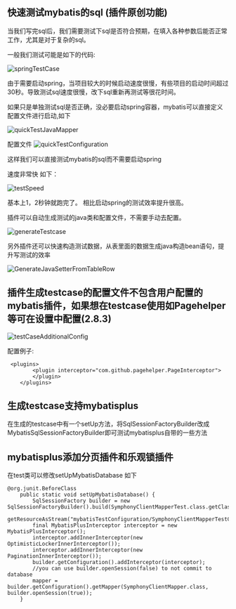 ## 快速测试mybatis的sql (插件原创功能)

当我们写完sql后，我们需要测试下sql是否符合预期，在填入各种参数后能否正常工作，尤其是对于复杂的sql。

一般我们测试可能是如下的代码:

![springTestCase](https://images.brucege.com/springtestCase.gif)

由于需要启动spring，当项目较大的时候启动速度很慢，有些项目的启动时间超过30秒。导致测试sql速度很慢，改下sql重新再测试等很花时间。


如果只是单独测试sql是否正确，没必要启动spring容器，mybatis可以直接定义配置文件进行启动,如下

![quickTestJavaMapper](https://images.brucege.com/quickTestJavaMapper.png)

配置文件
![quickTestConfiguration](https://images.brucege.com/quickTestConfiguration.png)

这样我们可以直接测试mybatis的sql而不需要启动spring

速度非常快 如下：

![testSpeed](https://images.brucege.com/quickTestNoSpring.gif)

基本上1，2秒钟就跑完了。 相比启动spring的测试效率提升很高。

插件可以自动生成测试的java类和配置文件，不需要手动去配置。

![generateTestcase](https://images.brucege.com/autoGenerateTestCase.gif)


另外插件还可以快速构造测试数据，从表里面的数据生成java构造bean语句，提升写测试的效率

![GenerateJavaSetterFromTableRow](https://images.brucege.com/GenerateJavaSetterFromTableRow.gif)


## 插件生成testcase的配置文件不包含用户配置的mybatis插件，如果想在testcase使用如Pagehelper等可在设置中配置(2.8.3)

![testCaseAdditionalConfig](https://images.brucege.com/testCaseAdditionalConfig.png)

配置例子:
```
 <plugins>
        <plugin interceptor="com.github.pagehelper.PageInterceptor">
        </plugin>
    </plugins>
```

## 生成testcase支持mybatisplus

在生成的testcase中有一个setUp方法，将SqlSessionFactoryBuilder改成MybatisSqlSessionFactoryBuilder即可测试mybatisplus自带的一些方法

## mybatisplus添加分页插件和乐观锁插件
在test类可以修改setUpMybatisDatabase 如下

```
@org.junit.BeforeClass
    public static void setUpMybatisDatabase() {
        SqlSessionFactory builder = new SqlSessionFactoryBuilder().build(SymphonyClientMapperTest.class.getClassLoader().
                getResourceAsStream("mybatisTestConfiguration/SymphonyClientMapperTestConfiguration.xml"));
        final MybatisPlusInterceptor interceptor = new MybatisPlusInterceptor();
        interceptor.addInnerInterceptor(new OptimisticLockerInnerInterceptor());
        interceptor.addInnerInterceptor(new PaginationInnerInterceptor());
        builder.getConfiguration().addInterceptor(interceptor);
        //you can use builder.openSession(false) to not commit to database
        mapper = builder.getConfiguration().getMapper(SymphonyClientMapper.class, builder.openSession(true));
    }
```





